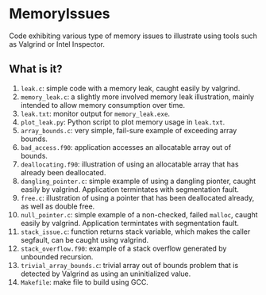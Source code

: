 # MemoryIssues
Code exhibiting various type of memory issues to illustrate using tools
such as Valgrind or Intel Inspector.

## What is it?
1. `leak.c`: simple code with a memory leak, caught easily by valgrind.
1. `memory_leak.c`: a slightly more involved memory leak illustration,
    mainly intended to allow memory consumption over time.
1. `leak.txt`: monitor output for `memory_leak.exe`.
1. `plot_leak.py`: Python script to plot memory usage in `leak.txt`.
1. `array_bounds.c`: very simple, fail-sure example of exceeding array
    bounds.
1. `bad_access.f90`: application accesses an allocatable array out of
    bounds.
1. `deallocating.f90`: illustration of using an allocatable array that
    has already been deallocated.
1. `dangling_pointer.c`: simple example of using a dangling pionter,
    caught easily by valgrind. Application termintates with segmentation
    fault.
1. `free.c`: illustration of using a pointer that has been deallocated
    already, as well as double free.
1. `null_pointer.c`: simple example of a non-checked, failed `malloc`,
    caught easily by valgrind. Application termintates with segmentation
    fault.
1. `stack_issue.c`: function returns stack variable, which makes the
    caller segfault, can be caught using valgrind.
1. `stack_overflow.f90`: example of a stack overflow generated by 
    unbounded recursion.
1. `trivial_array_bounds.c`: trivial array out of bounds problem that
    is detected by Valgrind as using an uninitialized value.
1. `Makefile`: make file to build using GCC.

